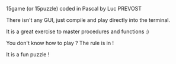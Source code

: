 15game (or 15puzzle) coded in Pascal by Luc PREVOST

There isn't any GUI, just compile and play directly into the terminal.

It is a great exercise to master procedures and functions :)

You don't know how to play ? The rule is in !

It is a fun puzzle !
